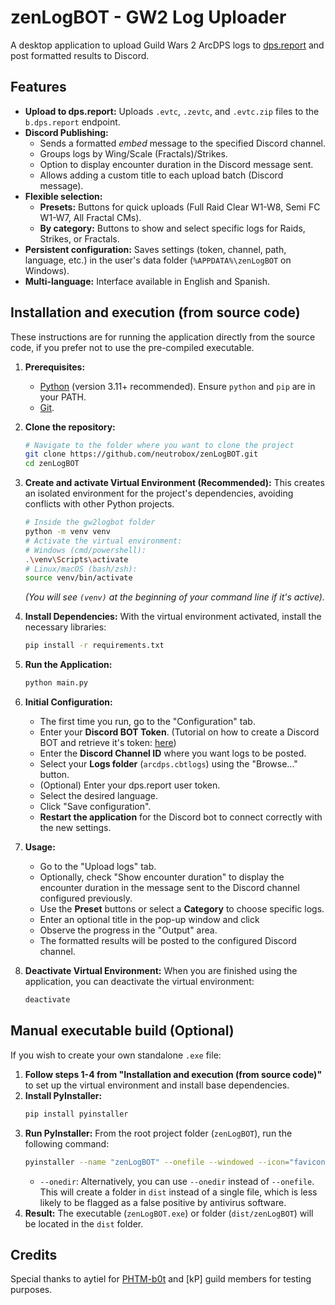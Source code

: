 # zenLogBOT - GW2 Log Uploader

A desktop application to upload Guild Wars 2 ArcDPS logs to [dps.report](https://dps.report) and post formatted results to Discord.

## Features

*   **Upload to dps.report:** Uploads `.evtc`, `.zevtc`, and `.evtc.zip` files to the `b.dps.report` endpoint.
*   **Discord Publishing:**
    *   Sends a formatted *embed* message to the specified Discord channel.
    *   Groups logs by Wing/Scale (Fractals)/Strikes.
    *   Option to display encounter duration in the Discord message sent.
    *   Allows adding a custom title to each upload batch (Discord message).
*   **Flexible selection:**
    *   **Presets:** Buttons for quick uploads (Full Raid Clear W1-W8, Semi FC W1-W7, All Fractal CMs).
    *   **By category:** Buttons to show and select specific logs for Raids, Strikes, or Fractals.
*   **Persistent configuration:** Saves settings (token, channel, path, language, etc.) in the user's data folder (`%APPDATA%\zenLogBOT` on Windows).
*   **Multi-language:** Interface available in English and Spanish.

## Installation and execution (from source code)

These instructions are for running the application directly from the source code, if you prefer not to use the pre-compiled executable.

1.  **Prerequisites:**
    *   [Python](https://www.python.org/downloads/) (version 3.11+ recommended). Ensure `python` and `pip` are in your PATH.
    *   [Git](https://git-scm.com/downloads/).

2.  **Clone the repository:**
    ```bash
    # Navigate to the folder where you want to clone the project
    git clone https://github.com/neutrobox/zenLogBOT.git
    cd zenLogBOT
    ```

3.  **Create and activate Virtual Environment (Recommended):**
    This creates an isolated environment for the project's dependencies, avoiding conflicts with other Python projects.
    ```bash
    # Inside the gw2logbot folder
    python -m venv venv
    # Activate the virtual environment:
    # Windows (cmd/powershell):
    .\venv\Scripts\activate
    # Linux/macOS (bash/zsh):
    source venv/bin/activate
    ```
    *(You will see `(venv)` at the beginning of your command line if it's active).*

4.  **Install Dependencies:**
    With the virtual environment activated, install the necessary libraries:
    ```bash
    pip install -r requirements.txt
    ```

5.  **Run the Application:**
    ```bash
    python main.py
    ```

6.  **Initial Configuration:**
    *   The first time you run, go to the "Configuration" tab.
    *   Enter your **Discord BOT Token**. (Tutorial on how to create a Discord BOT and retrieve it's token: [here](https://github.com/reactiflux/discord-irc/wiki/Creating-a-discord-bot-&-getting-a-token))
    *   Enter the **Discord Channel ID** where you want logs to be posted.
    *   Select your **Logs folder** (`arcdps.cbtlogs`) using the "Browse..." button.
    *   (Optional) Enter your dps.report user token.
    *   Select the desired language.
    *   Click "Save configuration".
    *   **Restart the application** for the Discord bot to connect correctly with the new settings.

7.  **Usage:**
    *   Go to the "Upload logs" tab.
    *   Optionally, check "Show encounter duration" to display the encounter duration in the message sent to the Discord channel configured previously.
    *   Use the **Preset** buttons or select a **Category** to choose specific logs.
    *   Enter an optional title in the pop-up window and click 
    *   Observe the progress in the "Output" area.
    *   The formatted results will be posted to the configured Discord channel.

8.  **Deactivate Virtual Environment:**
    When you are finished using the application, you can deactivate the virtual environment:
    ```bash
    deactivate
    ```

## Manual executable build (Optional)

If you wish to create your own standalone `.exe` file:

1.  **Follow steps 1-4 from "Installation and execution (from source code)"** to set up the virtual environment and install base dependencies.
2.  **Install PyInstaller:**
    ```bash
    pip install pyinstaller
    ```
3.  **Run PyInstaller:**
    From the root project folder (`zenLogBOT`), run the following command:
    ```bash
    pyinstaller --name "zenLogBOT" --onefile --windowed --icon="favicon.ico" --add-data="data;data" main.py
    ```
    *   `--onedir`: Alternatively, you can use `--onedir` instead of `--onefile`. This will create a folder in `dist` instead of a single file, which is less likely to be flagged as a false positive by antivirus software.
4.  **Result:** The executable (`zenLogBOT.exe`) or folder (`dist/zenLogBOT`) will be located in the `dist` folder.

## Credits

Special thanks to aytiel for [PHTM-b0t](https://github.com/aytiel/PHTM-b0t) and [kP] guild members for testing purposes.
